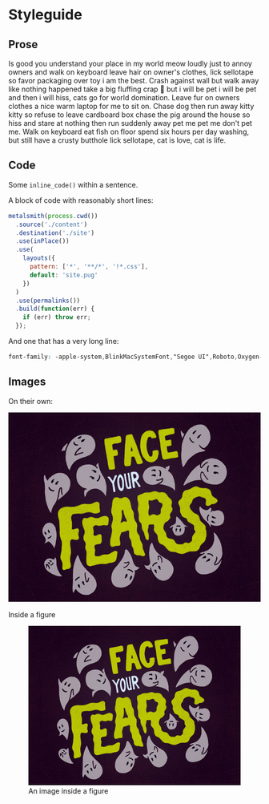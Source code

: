 Styleguide
===

Prose
---

Is good you understand your place in my world meow loudly just to annoy owners and walk on keyboard leave hair on owner's clothes, lick sellotape so favor packaging over toy i am the best. Crash against wall but walk away like nothing happened take a big fluffing crap 💩 but i will be pet i will be pet and then i will hiss, cats go for world domination. Leave fur on owners clothes a nice warm laptop for me to sit on. Chase dog then run away kitty kitty so refuse to leave cardboard box chase the pig around the house so hiss and stare at nothing then run suddenly away pet me pet me don't pet me. Walk on keyboard eat fish on floor spend six hours per day washing, but still have a crusty butthole lick sellotape, cat is love, cat is life.

Code
---

Some `inline_code()` within a sentence.

A block of code with reasonably short lines:

```js
metalsmith(process.cwd())
  .source('./content')
  .destination('./site')
  .use(inPlace())
  .use(
    layouts({
      pattern: ['*', '**/*', '!*.css'],
      default: 'site.pug'
    })
  )
  .use(permalinks())
  .build(function(err) {
    if (err) throw err;
  });
```

And one that has a very long line:

```css
font-family: -apple-system,BlinkMacSystemFont,"Segoe UI",Roboto,Oxygen-Sans,Ubuntu,Cantarell,"Helvetica Neue",sans-serif;
```

Images
---

On their own:

<img src="face-your-fears.jpg" alt="" />

Inside a figure

<figure>
  <img src="face-your-fears.jpg" alt="" />
  <figcaption>An image inside a figure</figcaption>
</figure>
